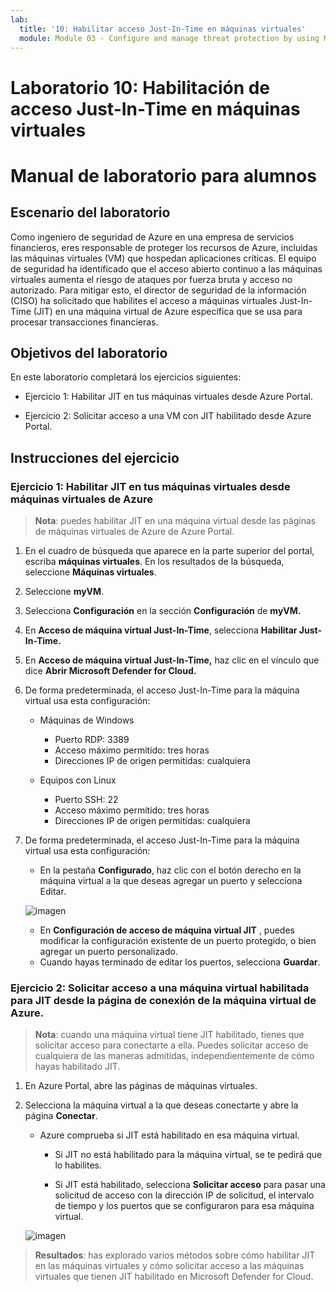 ```yaml
---
lab:
  title: '10: Habilitar acceso Just-In-Time en máquinas virtuales'
  module: Module 03 - Configure and manage threat protection by using Microsoft Defender for Cloud
---
```


# Laboratorio 10: Habilitación de acceso Just-In-Time en máquinas virtuales

# Manual de laboratorio para alumnos

## Escenario del laboratorio

Como ingeniero de seguridad de Azure en una empresa de servicios financieros, eres responsable de proteger los recursos de Azure, incluidas las máquinas virtuales (VM) que hospedan aplicaciones críticas. El equipo de seguridad ha identificado que el acceso abierto continuo a las máquinas virtuales aumenta el riesgo de ataques por fuerza bruta y acceso no autorizado. Para mitigar esto, el director de seguridad de la información (CISO) ha solicitado que habilites el acceso a máquinas virtuales Just-In-Time (JIT) en una máquina virtual de Azure específica que se usa para procesar transacciones financieras.

## Objetivos del laboratorio

En este laboratorio completará los ejercicios siguientes:

- Ejercicio 1: Habilitar JIT en tus máquinas virtuales desde Azure Portal.

- Ejercicio 2: Solicitar acceso a una VM con JIT habilitado desde Azure Portal.

## Instrucciones del ejercicio 

### Ejercicio 1: Habilitar JIT en tus máquinas virtuales desde máquinas virtuales de Azure

>**Nota**: puedes habilitar JIT en una máquina virtual desde las páginas de máquinas virtuales de Azure de Azure Portal.

1. En el cuadro de búsqueda que aparece en la parte superior del portal, escriba **máquinas virtuales**. En los resultados de la búsqueda, seleccione **Máquinas virtuales**.

2. Seleccione **myVM**.
 
3. Selecciona **Configuración** en la sección **Configuración** de **myVM.**
   
4. En **Acceso de máquina virtual Just-In-Time**, selecciona **Habilitar Just-In-Time.**

5. En **Acceso de máquina virtual Just-In-Time,** haz clic en el vínculo que dice **Abrir Microsoft Defender for Cloud.**

6. De forma predeterminada, el acceso Just-In-Time para la máquina virtual usa esta configuración:

   - Máquinas de Windows
   
     - Puerto RDP: 3389
     - Acceso máximo permitido: tres horas
     - Direcciones IP de origen permitidas: cualquiera

   - Equipos con Linux
     - Puerto SSH: 22
     - Acceso máximo permitido: tres horas
     - Direcciones IP de origen permitidas: cualquiera
   
7. De forma predeterminada, el acceso Just-In-Time para la máquina virtual usa esta configuración:

   - En la pestaña **Configurado**, haz clic con el botón derecho en la máquina virtual a la que deseas agregar un puerto y selecciona Editar.

   ![imagen](https://github.com/user-attachments/assets/aa4ded55-c5b1-4d40-b5a0-a4c33b9eb81b)
   
   - En **Configuración de acceso de máquina virtual JIT** , puedes modificar la configuración existente de un puerto protegido, o bien agregar un puerto personalizado.
   - Cuando hayas terminado de editar los puertos, selecciona **Guardar**.   

### Ejercicio 2: Solicitar acceso a una máquina virtual habilitada para JIT desde la página de conexión de la máquina virtual de Azure.

>**Nota**: cuando una máquina virtual tiene JIT habilitado, tienes que solicitar acceso para conectarte a ella. Puedes solicitar acceso de cualquiera de las maneras admitidas, independientemente de cómo hayas habilitado JIT.
   
1. En Azure Portal, abre las páginas de máquinas virtuales.

2. Selecciona la máquina virtual a la que deseas conectarte y abre la página **Conectar**.

   - Azure comprueba si JIT está habilitado en esa máquina virtual.

        - Si JIT no está habilitado para la máquina virtual, se te pedirá que lo habilites.
    
        - Si JIT está habilitado, selecciona **Solicitar acceso** para pasar una solicitud de acceso con la dirección IP de solicitud, el intervalo de tiempo y los puertos que se configuraron para esa máquina virtual.
    
   ![imagen](https://github.com/user-attachments/assets/f5d0b67c-7731-4261-b0eb-a56c505dadd4)

> **Resultados**: has explorado varios métodos sobre cómo habilitar JIT en las máquinas virtuales y cómo solicitar acceso a las máquinas virtuales que tienen JIT habilitado en Microsoft Defender for Cloud.
